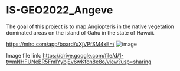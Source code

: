 # IS-GEO2022_Angeve

The goal of this project is to map Angiopteris in the native vegetation dominated areas on the island of Oahu in the state of Hawaii.

https://miro.com/app/board/uXjVPfSM4xE=/
![image](https://user-images.githubusercontent.com/45220540/185675239-d2e035eb-a05f-468c-8d57-6da1b54daaa9.png)

Image file link:
https://drive.google.com/file/d/1-twmNHFUNeBR5FmIYybjEv6wKfon8e8o/view?usp=sharing
